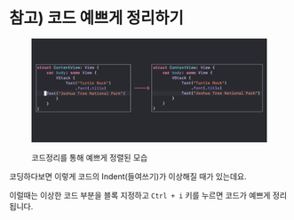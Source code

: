 # 참고) 코드 예쁘게 정리하기

<figure><img src="../.gitbook/assets/Group 70.png" alt=""><figcaption><p>코드정리를 통해 예쁘게 정렬된 모습</p></figcaption></figure>

코딩하다보면 이렇게 코드의 Indent(들여쓰기)가 이상해질 때가 있는데요.

이럴때는 이상한 코드 부분을 블록 지정하고 `Ctrl + i` 키를 누르면 코드가 예쁘게 정리됩니다.
